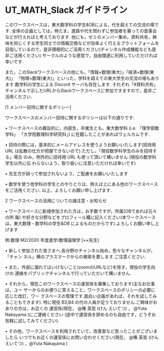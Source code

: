 # UT_MATH_Slack ガイドライン
このワークスペースは，東大数学科の学生&OBによる，代を超えての交流の場です. 全体の企画としては，時たま，進路や代を問わずに参加者を募っての食事会などが行えればと考えております. 
他にも，ゼミのメンバー集め，資料共有，興味を同じくする学生同士での情報交換などが効率よく行えるプラットフォームを目指しているので，是非積極的にご活用ください(チャンネル作成機能なども是非ご活用ください).サークルのような感覚で，自由闊達に利用していただければ幸いです.

また，このSlackワークスペースの他にも，「情報×数理(東大)」「経済×数理(東大)」 「物理×数理(東大)」といった，学科を超えての東大学生の交流の場もあります.数学科の学生による Discord サーバも存在します.
それぞれ「#資料共有」チャンネルで示したURLからSlackワークスペースに参加できますので，是非ご活用ください.

[1 メンバー招待に関するポリシー]

ワークスペースのメンバー招待に関するポリシーは以下の通りです:

• ワークスペースの趣旨的に，内部生，卒業生とも，東大数学科 (i.e. 「理学部数学科」 「大学院数理科学研究科」) に在籍したことがあればウェルカムです.

• 招待の際には，基本的にメールアドレスを使うようお願いいたします(招待用URL は拡散の仕方が把握できないので).ただし，「現役数学科学生のみを招待する」場合 のみ，例外的に招待用 URL も使って頂いて構いません (現役の数学科学生以外に伝 わらないよう，取り扱いに注意いただければ幸いです)

• 先生方が誤って参加されないよう，ご配慮をお願いいたします

• 数学を使う他学科の学生とのやりとりは、例えば上にある他のワークスペースをご活用ください.
以上、よろしくお願い申し上げます.

2 ワークスペースの活用についての諸注意・お知らせ

• ワークスペースに新規参加された方は，お手数ですが，所属(OBであれば元々の所
属) や好きな分野などをプロフィール欄に記入ください(本ワークスペースは，東大数理・数学科の学生&OB によるものだからです).よろしくお願い申し上げます 

例:数理 M2/2020 年度進学/数理論理学 [××先生]

• 新しく参加された皆さまへ.各分野のチャンネル始め，色々なチャンネルが，「チャン ネル」横のプラスマークからの検索を要します.ご注意ください.

• また，外部に漏れてはいけないこと(zoomのURLなど)を除き，現役の学生向けの 連絡をパブリックチャンネルで行っていただいて構いません.

• それから，現在このワークスペースの運営係を募集しております(主なお仕事は，ユー ザーからのお便りに答えること，ワークスペースのポリシーの必要に応じた改訂，ワー クスペースの管理です.面白い企画があれば，それを試してみることもできます). 特に現役 B3,B4 の代の人員が足りておりません.ご興味がおありの方は，お近くの 運営係(現在， @権 英哲 (けん えいてつ) ， @Yuta Nakayama )にご連絡ください
(途中で運営係を辞めるのも自由です，どうぞお気軽に試してみてください).

• その他，ワークスペースを利用されていて，改善案など思ったことがございましたら いつでもお近くの運営係にお問い合わせください(現在， @権 英哲 (けん えいてつ) ，@Yuta Nakayama )
        
